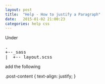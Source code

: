 ```yaml
---
layout: post
title:  "Help - How to justify a Paragraph"
date:   2015-01-02 21:00:23
categories: help css
---
```


Under 
<pre>
.
+--_sass
|  +--_layout.scss
</pre>
add the following

.post-content {
    text-align: justify;
    }
